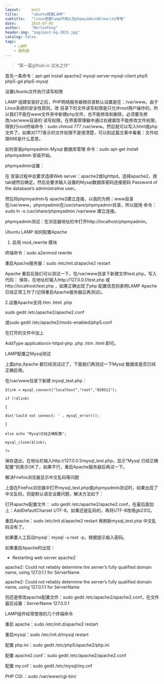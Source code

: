 ```yaml
---
layout:     post
title:      "ubuntu搭建LAMP"
subtitle:   "linux搭建lamp环境以及phpmyadmin和rewrite等等"
date:       2016-07-05
author:     "MerlinFeng"
header-img: "img/post-bg-2015.jpg"
catalog: false
tags:
    - LAMP
    - 服务器
---
```


> “第一篇github.io 试水之作”




首先一条命令：apt-get install apache2 mysql-server mysql-client php5 php5-gd php5-mysql

设置Ubuntu文件执行读写权限

LAMP 组建安装好之后，PHP网络服务器根目录默认设置是在：/var/www。由于Linux系统的安全性原则，改 目录下的文件读写权限是只允许root用户操作的，所以我们不能在www文件夹中新建php文件，也不能修改和删除，必须要先修改/var/www目录的 读写权限。在界面管理器中通过右键属性不能修改文件权限，得执行root终端命令：sudo chmod 777 /var/www。然后就可以写入html或php文件了。如果对777表示的文件权限不是很清楚，可以到这篇文章中看看：文件权限666是什么意思。

如何安装phpmyadmin-Mysql 数据库管理
命令：sudo apt-get install phpmyadmin 安装开始。

phpmyadmin设置：

在 安装过程中会要求选择Web server：apache2或lighttpd，选择apache2，按tab键然后确定。然后会要求输入设置的Mysql数据库密码连接密码 Password of the database’s administrative user。

然后将phpmyadmin与 apache2建立连接，以我的为例：www目录在/var/www，phpmyadmin在/usr/share/phpmyadmin目录，所以就用 命令：sudo ln -s /usr/share/phpmyadmin /var/www 建立连接。

phpmyadmin测试：在浏览器地址栏中打开http://localhost/phpmyadmin。

Ubuntu LAMP 如何配置Apache

1. 启用 mod_rewrite 模块

终端命令：sudo a2enmod rewrite

重启Apache服务器：sudo /etc/init.d/apache2 restart

Apache 重启后我们可以测试一下，在/var/www目录下新建文件test.php，写入代码：   保存，在地址栏输入http://127.0.0.1/test.php 或 http://localhost/test.php ，如果正确出现了php 配置信息则表明LAMP Apache已经正常工作了(记得重启Apache服务器后再测试)。

2.设置Apache支持.htm .html .php

sudo gedit /etc/apache2/apache2.conf

或sudo gedit /etc/apache2/mods-enabled/php5.conf

在打开的文件中加上

AddType application/x-httpd-php .php .htm .html 即可。

LAMP配置之Mysql测试

上面php,Apache 都已经测试过了，下面我们再测试一下Mysql 数据库是否已经正确启用。

在/var/www目录下新建 mysql_test.php：

    $link = mysql_connect("localhost","root","020511");

    if (!$link)

    {

    die('Could not connect: ' . mysql_error());

    }

    else echo "Mysql已经正确配置";

    mysql_close($link);

    ?>



保存退出，在地址栏输入http://127.0.0.1/mysql_test.php，显示”Mysql 已经正确配置”则表示OK了，如果不行，重启Apache服务器后再试一下。

解决Firefox浏览器显示中文乱码等问题

上面在FireFox浏览器中打开mysql_test.php或phpmyadmin测试时，如果出现了中文乱码，则是默认语言设置问题，解决方法如下：

打开apache配置文件： udo gedit /etc/apache2/apache2.conf，在最后面加上：AddDefaultCharset UTF-8，如果还是乱码的，再将UTF-8改用gb2312。

重启Apache：sudo /etc/init.d/apache2 restart  再刷新mysql_test.php 中文乱码没有了。

如果要人工启动mysql：mysql -u root -p，根据提示输入密码。

如果重启Apache时出现：

* Restarting web server apache2

apache2: Could not reliably determine the server’s fully qualified domain name, using 127.0.1.1 for ServerName

apache2: Could not reliably determine the server’s fully qualified domain name, using 127.0.1.1 for ServerName

则还是修改apache配置文件：sudo gedit /etc/apache2/apache2.conf，在文件最后设置：ServerName 127.0.0.1

LAMP组件经常使用的几个终端命令

重启 apache：sudo /etc/init.d/apache2 restart

重启mysql：sudo /etc/init.d/mysql restart

配置 php.ini：sudo gedit /etc/php5/apache2/php.ini

配置 apache2.conf：sudo gedit /etc/apache2/apache2.conf

配置 my.cnf：sudo gedit /etc/mysql/my.cnf

PHP CGI ：sudo /var/www/cgi-bin/




